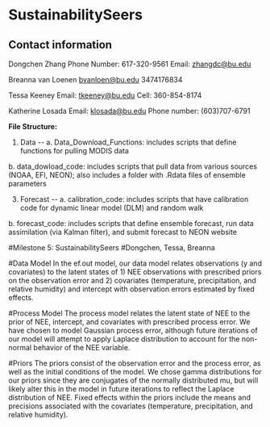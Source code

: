 # SustainabilitySeers

## Contact information

Dongchen Zhang
Phone Number: 617-320-9561
Email: zhangdc@bu.edu

Breanna van Loenen
bvanloen@bu.edu
3474176834

Tessa Keeney
Email: tkeeney@bu.edu 
Cell: 360-854-8174

Katherine Losada
Email: klosada@bu.edu
Phone number: (603)707-6791

**File Structure:**
1. Data --
  a. Data_Download_Functions: includes scripts that define functions for pulling MODIS data

  b. data_dowload_code: includes scripts that pull data from various sources (NOAA, EFI, NEON); also includes a folder with .Rdata files of ensemble parameters
  
3. Forecast --
  a. calibration_code: includes scripts that have calibration code for dynamic linear model (DLM) and random walk

  b. forecast_code: includes scripts that define ensemble forecast, run data assimilation (via Kalman filter), and submit forecast to NEON website


#Milestone 5: SustainabilitySeers
#Dongchen, Tessa, Breanna


#Data Model
In the ef.out model, our data model relates observations (y and covariates) to the latent states of 1) NEE observations with prescribed priors on the observation error and 2) covariates (temperature, precipitation, and relative humidity) and intercept with observation errors estimated by fixed effects.

#Process Model 
The process model relates the latent state of NEE to the prior of NEE, intercept, and covariates with prescribed process error. We have chosen to model Gaussian process error, although future iterations of our model will attempt to apply Laplace distribution to account for the non-normal behavior of the NEE variable. 

#Priors 
The priors consist of the observation error and the process error, as well as the initial conditions of the model. We chose gamma distributions for our priors since they are conjugates of the normally distributed mu, but will likely alter this in the model in future iterations to reflect the Laplace distribution of NEE. Fixed effects within the priors include the means and precisions associated with the covariates (temperature, precipitation, and relative humidity). 

